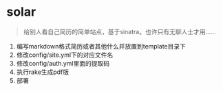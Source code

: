 solar
=====

> 给别人看自己简历的简单站点，基于sinatra。也许只有无聊人士才用……

1. 编写markdown格式简历或者其他什么并放置到template目录下
2. 修改config/site.yml下的对应文件名
3. 修改config/auth.yml里面的提取码
4. 执行rake生成pdf版
5. 部署
